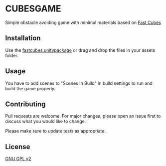 # CUBESGAME
Simple obstacle avoiding game with minimal materials based on [Fast Cubes](https://play.google.com/store/apps/details?id=com.Rakunzel.Cubes)

## Installation

Use the [fastcubes.unitypackage](https://github.com/vessagi/cubesgame/blob/main/fastcubes.unitypackage) or drag and drop the files in your assets folder.

## Usage

You have to add scenes to "Scenes In Build" in build settings to run and build the game properly.

## Contributing
Pull requests are welcome. For major changes, please open an issue first to discuss what you would like to change.

Please make sure to update tests as appropriate.

## License
[GNU GPL v2](https://github.com/vessagi/cubesgame/blob/main/LICENSE)